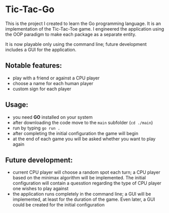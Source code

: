 # Tic-Tac-Go

This is the project I created to learn the Go programming language.
It is an implementation of the Tic-Tac-Toe game. I engineered the application using the OOP paradigm to make each package as a separate entity.

It is now playable only using the command line; future development includes a GUI for the application.

## Notable features:
  - play with a friend or against a CPU player
  - choose a name for each human player
  - custom sign for each player

## Usage:
  - you need **GO** installed on your system
  - after downloading the code move to the ``main`` subfolder (``cd ./main``)
  - run by typing ``go run .``
  - after completing the initial configuration the game will begin
  - at the end of each game you will be asked whether you want to play again

## Future development:
  - current CPU player will choose a random spot each turn; a CPU player based on the minimax algorithm will be implemented. The initial configuration will contain a quesstion regarding the type of CPU player one wishes to play against
  - the application runs completely in the command line; a GUI will be implemented, at least for the duration of the game. Even later, a GUI could be created for the initial configuration
